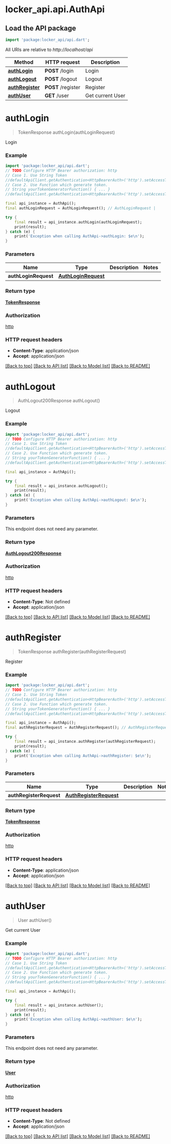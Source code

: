# locker_api.api.AuthApi

## Load the API package
```dart
import 'package:locker_api/api.dart';
```

All URIs are relative to *http://localhost/api*

Method | HTTP request | Description
------------- | ------------- | -------------
[**authLogin**](AuthApi.md#authlogin) | **POST** /login | Login
[**authLogout**](AuthApi.md#authlogout) | **POST** /logout | Logout
[**authRegister**](AuthApi.md#authregister) | **POST** /register | Register
[**authUser**](AuthApi.md#authuser) | **GET** /user | Get current User


# **authLogin**
> TokenResponse authLogin(authLoginRequest)

Login

### Example
```dart
import 'package:locker_api/api.dart';
// TODO Configure HTTP Bearer authorization: http
// Case 1. Use String Token
//defaultApiClient.getAuthentication<HttpBearerAuth>('http').setAccessToken('YOUR_ACCESS_TOKEN');
// Case 2. Use Function which generate token.
// String yourTokenGeneratorFunction() { ... }
//defaultApiClient.getAuthentication<HttpBearerAuth>('http').setAccessToken(yourTokenGeneratorFunction);

final api_instance = AuthApi();
final authLoginRequest = AuthLoginRequest(); // AuthLoginRequest | 

try {
    final result = api_instance.authLogin(authLoginRequest);
    print(result);
} catch (e) {
    print('Exception when calling AuthApi->authLogin: $e\n');
}
```

### Parameters

Name | Type | Description  | Notes
------------- | ------------- | ------------- | -------------
 **authLoginRequest** | [**AuthLoginRequest**](AuthLoginRequest.md)|  | 

### Return type

[**TokenResponse**](TokenResponse.md)

### Authorization

[http](../README.md#http)

### HTTP request headers

 - **Content-Type**: application/json
 - **Accept**: application/json

[[Back to top]](#) [[Back to API list]](../README.md#documentation-for-api-endpoints) [[Back to Model list]](../README.md#documentation-for-models) [[Back to README]](../README.md)

# **authLogout**
> AuthLogout200Response authLogout()

Logout

### Example
```dart
import 'package:locker_api/api.dart';
// TODO Configure HTTP Bearer authorization: http
// Case 1. Use String Token
//defaultApiClient.getAuthentication<HttpBearerAuth>('http').setAccessToken('YOUR_ACCESS_TOKEN');
// Case 2. Use Function which generate token.
// String yourTokenGeneratorFunction() { ... }
//defaultApiClient.getAuthentication<HttpBearerAuth>('http').setAccessToken(yourTokenGeneratorFunction);

final api_instance = AuthApi();

try {
    final result = api_instance.authLogout();
    print(result);
} catch (e) {
    print('Exception when calling AuthApi->authLogout: $e\n');
}
```

### Parameters
This endpoint does not need any parameter.

### Return type

[**AuthLogout200Response**](AuthLogout200Response.md)

### Authorization

[http](../README.md#http)

### HTTP request headers

 - **Content-Type**: Not defined
 - **Accept**: application/json

[[Back to top]](#) [[Back to API list]](../README.md#documentation-for-api-endpoints) [[Back to Model list]](../README.md#documentation-for-models) [[Back to README]](../README.md)

# **authRegister**
> TokenResponse authRegister(authRegisterRequest)

Register

### Example
```dart
import 'package:locker_api/api.dart';
// TODO Configure HTTP Bearer authorization: http
// Case 1. Use String Token
//defaultApiClient.getAuthentication<HttpBearerAuth>('http').setAccessToken('YOUR_ACCESS_TOKEN');
// Case 2. Use Function which generate token.
// String yourTokenGeneratorFunction() { ... }
//defaultApiClient.getAuthentication<HttpBearerAuth>('http').setAccessToken(yourTokenGeneratorFunction);

final api_instance = AuthApi();
final authRegisterRequest = AuthRegisterRequest(); // AuthRegisterRequest | 

try {
    final result = api_instance.authRegister(authRegisterRequest);
    print(result);
} catch (e) {
    print('Exception when calling AuthApi->authRegister: $e\n');
}
```

### Parameters

Name | Type | Description  | Notes
------------- | ------------- | ------------- | -------------
 **authRegisterRequest** | [**AuthRegisterRequest**](AuthRegisterRequest.md)|  | 

### Return type

[**TokenResponse**](TokenResponse.md)

### Authorization

[http](../README.md#http)

### HTTP request headers

 - **Content-Type**: application/json
 - **Accept**: application/json

[[Back to top]](#) [[Back to API list]](../README.md#documentation-for-api-endpoints) [[Back to Model list]](../README.md#documentation-for-models) [[Back to README]](../README.md)

# **authUser**
> User authUser()

Get current User

### Example
```dart
import 'package:locker_api/api.dart';
// TODO Configure HTTP Bearer authorization: http
// Case 1. Use String Token
//defaultApiClient.getAuthentication<HttpBearerAuth>('http').setAccessToken('YOUR_ACCESS_TOKEN');
// Case 2. Use Function which generate token.
// String yourTokenGeneratorFunction() { ... }
//defaultApiClient.getAuthentication<HttpBearerAuth>('http').setAccessToken(yourTokenGeneratorFunction);

final api_instance = AuthApi();

try {
    final result = api_instance.authUser();
    print(result);
} catch (e) {
    print('Exception when calling AuthApi->authUser: $e\n');
}
```

### Parameters
This endpoint does not need any parameter.

### Return type

[**User**](User.md)

### Authorization

[http](../README.md#http)

### HTTP request headers

 - **Content-Type**: Not defined
 - **Accept**: application/json

[[Back to top]](#) [[Back to API list]](../README.md#documentation-for-api-endpoints) [[Back to Model list]](../README.md#documentation-for-models) [[Back to README]](../README.md)

